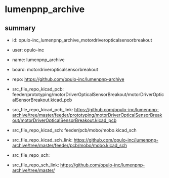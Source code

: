 # lumenpnp_archive
 
## summary 
* id: opulo-inc_lumenpnp_archive_motordriveropticalsensorbreakout
* user: opulo-inc
* name: lumenpnp_archive
* board: motordriveropticalsensorbreakout
* repo: https://github.com/opulo-inc/lumenpnp-archive
* src_file_repo_kicad_pcb: feeder/prototyping/motorDriverOpticalSensorBreakout/motorDriverOpticalSensorBreakout.kicad_pcb
* src_file_repo_kicad_pcb_link: https://github.com/opulo-inc/lumenpnp-archive/tree/master/feeder/prototyping/motorDriverOpticalSensorBreakout/motorDriverOpticalSensorBreakout.kicad_pcb
* src_file_repo_kicad_sch: feeder/pcb/mobo/mobo.kicad_sch
* src_file_repo_kicad_sch_link: https://github.com/opulo-inc/lumenpnp-archive/tree/master/feeder/pcb/mobo/mobo.kicad_sch

* src_file_repo_sch: 
* src_file_repo_sch_link: https://github.com/opulo-inc/lumenpnp-archive/tree/master/






